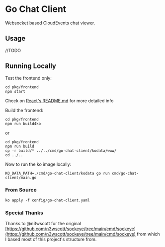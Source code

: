 # Go Chat Client

Websocket based CloudEvents chat viewer.

## Usage

//TODO

## Running Locally

Test the frontend only:
```shel
cd pkg/frontend
npm start
```
Check on [React's README.md](./pkg/frontend/README.md) for more detailed info

Build the frontend:
```shell
cd pkg/frontend
npm run build4ko
```
or
```shell
cd pkg/frontend
npm run build
cp -r build/* ../../cmd/go-chat-client/kodata/www/
cd ../..
```

Now to run the ko image locally:
```shell
KO_DATA_PATH=./cmd/go-chat-client/kodata go run cmd/go-chat-client/main.go
```

### From Source

```shell
ko apply -f config/go-chat-client.yaml
```

### Special Thanks

Thanks to @n3wscott for the original [https://github.com/n3wscott/sockeye/tree/main/cmd/sockeye](https://github.com/n3wscott/sockeye/tree/main/cmd/sockeye) from which I based most of this project's structure from.